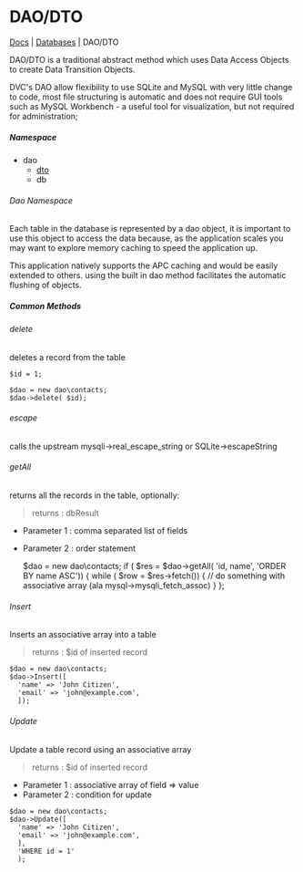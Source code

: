 # DAO/DTO

[Docs](.) | [Databases](/docs/database) | DAO/DTO

DAO/DTO is a traditional abstract method which uses Data Access Objects to
create Data Transition Objects.

DVC's DAO allow flexibility to use SQLite and MySQL with very little change
to code, most file structuring is automatic and does not require GUI tools
such as MySQL Workbench - a useful tool for visualization, but not required
for administration;

##### Namespace

* dao
  * [dto](database-dto)
  * db

###### Dao Namespace

Each table in the database is represented by a dao object, it is important to use
 this object to access the data because, as the application scales you may want to
 explore memory caching to speed the application up.

This application natively supports the APC caching and would be easily extended
 to others. using the built in dao method facilitates the automatic flushing of
 objects.

##### Common Methods

###### delete
deletes a record from the table
```
$id = 1;

$dao = new dao\contacts;
$dao->delete( $id);
```

###### escape
calls the upstream mysqli->real_escape_string or SQLite->escapeString

###### getAll
returns all the records in the table, optionally:
> returns : dbResult
* Parameter 1 : comma separated list of fields
* Parameter 2 : order statement

    $dao = new dao\contacts;
    if ( $res = $dao->getAll( 'id, name', 'ORDER BY name ASC')) {
      while ( $row = $res->fetch()) {
        // do something with associative array (ala mysql->mysqli_fetch_assoc)
      }
    };


###### Insert
Inserts an associative array into a table
> returns : $id of inserted record

```
$dao = new dao\contacts;
$dao->Insert([
  'name' => 'John Citizen',
  'email' => 'john@example.com',
  ]);

```

###### Update
Update a table record using an associative array
> returns : $id of inserted record
* Parameter 1 : associative array of field => value
* Parameter 2 : condition for update

```
$dao = new dao\contacts;
$dao->Update([
  'name' => 'John Citizen',
  'email' => 'john@example.com',
  ],
  'WHERE id = 1'
  );

```
